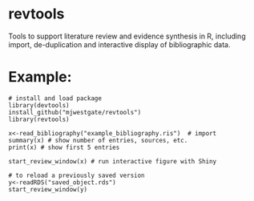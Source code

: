 revtools
==========

Tools to support literature review and evidence synthesis in R, including import, de-duplication and interactive display of bibliographic data.

# Example:
```
# install and load package
library(devtools)
install_github("mjwestgate/revtools")
library(revtools)

x<-read_bibliography("example_bibliography.ris")  # import
summary(x) # show number of entries, sources, etc.
print(x) # show first 5 entries

start_review_window(x) # run interactive figure with Shiny

# to reload a previously saved version
y<-readRDS("saved_object.rds")
start_review_window(y)

```
